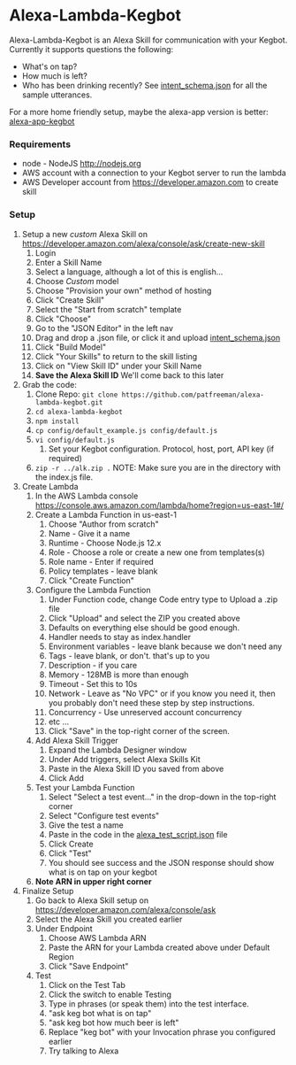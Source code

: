 # Alexa-Lambda-Kegbot
Alexa-Lambda-Kegbot is an Alexa Skill for communication with your Kegbot. Currently it supports questions the following:
* What's on tap?
* How much is left?
* Who has been drinking recently?
See [intent_schema.json](./intent_schema.json) for all the sample utterances.


For a more home friendly setup, maybe the alexa-app version is better: [alexa-app-kegbot](https://github.com/patfreeman/alexa-app-kegbot)

### Requirements
* node - NodeJS http://nodejs.org
* AWS account with a connection to your Kegbot server to run the lambda
* AWS Developer account from https://developer.amazon.com to create skill

### Setup
1. Setup a new *custom* Alexa Skill on https://developer.amazon.com/alexa/console/ask/create-new-skill
	1. Login
	1. Enter a Skill Name
	1. Select a language, although a lot of this is english...
	1. Choose *Custom* model
	1. Choose "Provision your own" method of hosting
	1. Click "Create Skill"
	1. Select the "Start from scratch" template
	1. Click "Choose"
	1. Go to the "JSON Editor" in the left nav
	1. Drag and drop a .json file, or click it and upload [intent_schema.json](./intent_schema.json)
	1. Click "Build Model"
	1. Click "Your Skills" to return to the skill listing
	1. Click on "View Skill ID" under your Skill Name
	1. **Save the Alexa Skill ID** We'll come back to this later
1. Grab the code:
	1. Clone Repo: `git clone https://github.com/patfreeman/alexa-lambda-kegbot.git`
	1. `cd alexa-lambda-kegbot`
	1. `npm install`
	1. `cp config/default_example.js config/default.js`
	1. `vi config/default.js`
		1. Set your Kegbot configuration. Protocol, host, port, API key (if required)
	1. `zip -r ../alk.zip .` NOTE: Make sure you are in the directory with the index.js file.
1. Create Lambda
	1. In the AWS Lambda console https://console.aws.amazon.com/lambda/home?region=us-east-1#/
	1. Create a Lambda Function in us-east-1
		1. Choose "Author from scratch"
		1. Name - Give it a name
		1. Runtime - Choose Node.js 12.x
		1. Role - Choose a role or create a new one from templates(s)
		1. Role name - Enter if required
		1. Policy templates - leave blank
		1. Click "Create Function"
	1. Configure the Lambda Function
		1. Under Function code, change Code entry type to Upload a .zip file
		1. Click "Upload" and select the ZIP you created above
		1. Defaults on everything else should be good enough.
		1. Handler needs to stay as index.handler
		1. Environment variables - leave blank because we don't need any
		1. Tags - leave blank, or don't. that's up to you
		1. Description - if you care
		1. Memory - 128MB is more than enough
		1. Timeout - Set this to 10s
		1. Network - Leave as "No VPC" or if you know you need it, then you probably don't need these step by step instructions.
		1. Concurrency - Use unreserved account concurrency
		1. etc ...
		1. Click "Save" in the top-right corner of the screen.
	1. Add Alexa Skill Trigger
		1. Expand the Lambda Designer window
		1. Under Add triggers, select Alexa Skills Kit
		1. Paste in the Alexa Skill ID you saved from above
		1. Click Add
	1. Test your Lambda Function
		1. Select "Select a test event..." in the drop-down in the top-right corner
		1. Select "Configure test events"
		1. Give the test a name
		1. Paste in the code in the [alexa_test_script.json](./alexa_test_script.json) file
		1. Click Create
		1. Click "Test"
		1. You should see success and the JSON response should show what is on tap on your kegbot
	1. **Note ARN in upper right corner**
1. Finalize Setup
	1. Go back to Alexa Skill setup on https://developer.amazon.com/alexa/console/ask
	1. Select the Alexa Skill you created earlier
	1. Under Endpoint
		1. Choose AWS Lambda ARN
		1. Paste the ARN for your Lambda created above under Default Region
		1. Click "Save Endpoint"
	1. Test
		1. Click on the Test Tab
		1. Click the switch to enable Testing
		1. Type in phrases (or speak them) into the test interface.
		1. "ask keg bot what is on tap"
		1. "ask keg bot how much beer is left"
		1. Replace "keg bot" with your Invocation phrase you configured earlier
		1. Try talking to Alexa
